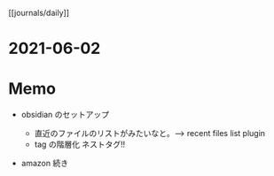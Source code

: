 [[journals/daily]]
# 2021-06-02



# Memo

- obsidian のセットアップ

	- 直近のファイルのリストがみたいなと。--> recent files list plugin
	- tag の階層化 ネストタグ!!


- amazon 続き


